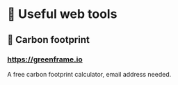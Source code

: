 # 🧰 Useful web tools

## 🌱 Carbon footprint
### https://greenframe.io
A free carbon footprint calculator, email address needed.
